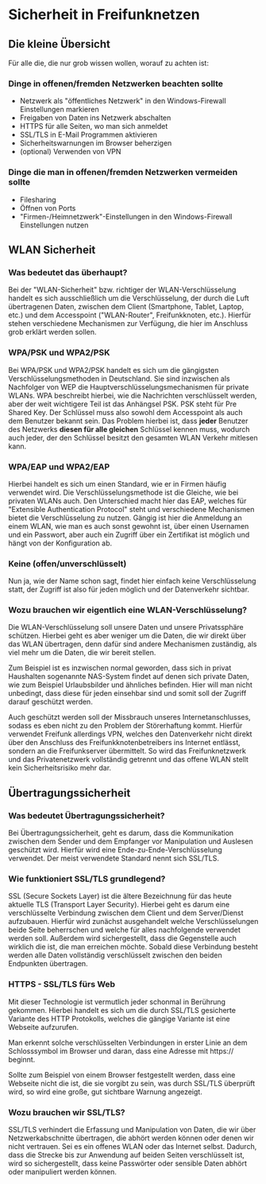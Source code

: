 # Sicherheit in Freifunknetzen
## Die kleine Übersicht
Für alle die, die nur grob wissen wollen, worauf zu achten ist:

### Dinge in offenen/fremden Netzwerken beachten sollte

* Netzwerk als "öffentliches Netzwerk" in den Windows-Firewall Einstellungen markieren
* Freigaben von Daten ins Netzwerk abschalten
* HTTPS für alle Seiten, wo man sich anmeldet
* SSL/TLS in E-Mail Programmen aktivieren
* Sicherheitswarnungen im Browser beherzigen
* (optional) Verwenden von VPN

### Dinge die man in offenen/fremden Netzwerken vermeiden sollte

* Filesharing
* Öffnen von Ports
* "Firmen-/Heimnetzwerk"-Einstellungen in den Windows-Firewall Einstellungen nutzen


## WLAN Sicherheit
### Was bedeutet das überhaupt?
Bei der "WLAN-Sicherheit" bzw. richtiger der WLAN-Verschlüsselung handelt es 
sich ausschließlich um die Verschlüsselung, der durch die Luft übertragenen 
Daten, zwischen dem Client (Smartphone, Tablet, Laptop, etc.) und dem 
Accesspoint ("WLAN-Router", Freifunkknoten, etc.). Hierfür stehen verschiedene 
Mechanismen zur Verfügung, die hier im Anschluss grob erklärt werden sollen.

### WPA/PSK und WPA2/PSK
Bei WPA/PSK und WPA2/PSK handelt es sich um die gängigsten 
Verschlüsselungsmethoden in Deutschland. Sie sind inzwischen als Nachfolger von 
WEP die Hauptverschlüsselungsmechanismen für private WLANs. WPA beschreibt 
hierbei, wie die Nachrichten verschlüsselt werden, aber der weit wichtigere 
Teil ist das Anhängsel PSK. PSK steht für Pre Shared Key. Der Schlüssel muss 
also sowohl dem Accesspoint als auch dem Benutzer bekannt sein. Das Problem 
hierbei ist, dass **jeder** Benutzer des Netzwerks **diesen für alle gleichen** 
Schlüssel kennen muss, wodurch auch jeder, der den Schlüssel besitzt den 
gesamten WLAN Verkehr mitlesen kann.

### WPA/EAP und WPA2/EAP
Hierbei handelt es sich um einen Standard, wie er in Firmen häufig verwendet 
wird. Die Verschlüsselungsmethode ist die Gleiche, wie bei privaten WLANs auch. 
Den Unterschied macht hier das EAP, welches für "Extensible Authentication 
Protocol" steht und verschiedene Mechanismen bietet die Verschlüsselung zu 
nutzen. Gängig ist hier die Anmeldung an einem WLAN, wie man es auch sonst 
gewohnt ist, über einen Usernamen und ein Passwort, aber auch ein Zugriff über 
ein Zertifikat ist möglich und hängt von der Konfiguration ab. 
 
### Keine (offen/unverschlüsselt)
Nun ja, wie der Name schon sagt, findet hier einfach keine Verschlüsselung 
statt, der Zugriff ist also für jeden möglich und der Datenverkehr sichtbar.

### Wozu brauchen wir eigentlich eine WLAN-Verschlüsselung?
Die WLAN-Verschlüsselung soll unsere Daten und unsere Privatssphäre schützen. 
Hierbei geht es aber weniger um die Daten, die wir direkt über das WLAN 
übertragen, denn dafür sind andere Mechanismen zuständig, als viel mehr um die 
Daten, die wir bereit stellen. 

Zum Beispiel ist es inzwischen normal geworden, dass sich in privat Haushalten 
sogenannte NAS-System findet auf denen sich private Daten, wie zum Beispiel 
Urlaubsbilder und ähnliches befinden. Hier will man nicht unbedingt, dass diese 
für jeden einsehbar sind und somit soll der Zugriff darauf geschützt werden. 

Auch geschützt werden soll der Missbrauch unseres Internetanschlusses, sodass 
es eben nicht zu den Problem der Störerhaftung kommt. Hierfür verwendet Freifunk 
allerdings VPN, welches den Datenverkehr nicht direkt über den Anschluss des 
Freifunkknotenbetreibers ins Internet entlässt, sondern an die Freifunkserver 
übermittelt. So wird das Freifunknetzwerk und das Privatenetzwerk vollständig 
getrennt und das offene WLAN stellt kein Sicherheitsrisiko mehr dar. 


## Übertragungssicherheit
### Was bedeutet Übertragungssicherheit?
Bei Übertragungssicherheit, geht es darum, dass die Kommunikation zwischen dem 
Sender und dem Empfanger vor Manipulation und Auslesen geschützt wird. Hierfür 
wird eine Ende-zu-Ende-Verschlüsselung verwendet. Der meist verwendete 
Standard nennt sich SSL/TLS.

### Wie funktioniert SSL/TLS grundlegend?
SSL (Secure Sockets Layer) ist die ältere Bezeichnung für das heute aktuelle 
TLS (Transport Layer Security). Hierbei geht es darum eine verschlüsselte 
Verbindung zwischen dem Client und dem Server/Dienst aufzubauen. Hierfür wird 
zunächst ausgehandelt welche Verschlüsselungen beide Seite beherrschen und 
welche für alles nachfolgende verwendet werden soll. Außerdem wird 
sichergestellt, dass die Gegenstelle auch wirklich die ist, die man erreichen 
möchte. Sobald diese Verbindung besteht werden alle Daten vollständig 
verschlüsselt zwischen den beiden Endpunkten übertragen. 

### HTTPS - SSL/TLS fürs Web
Mit dieser Technologie ist vermutlich jeder schonmal in Berührung gekommen. 
Hierbei handelt es sich um die durch SSL/TLS gesicherte Variante des HTTP 
Protokolls, welches die gängige Variante ist eine Webseite aufzurufen. 

Man erkennt solche verschlüsselten Verbindungen in erster Linie an dem 
Schlosssymbol im Browser und daran, dass eine Adresse mit https:// beginnt.

Sollte zum Beispiel von einem Browser festgestellt werden, dass eine Webseite 
nicht die ist, die sie vorgibt zu sein, was durch SSL/TLS überprüft wird, so 
wird eine große, gut sichtbare Warnung angezeigt.

### Wozu brauchen wir SSL/TLS?
SSL/TLS verhindert die Erfassung und Manipulation von Daten, die wir über 
Netzwerkabschnitte übertragen, die abhört werden können oder denen wir nicht 
vertrauen. Sei es ein offenes WLAN oder das Internet selbst. Dadurch, dass die 
Strecke bis zur Anwendung auf beiden Seiten verschlüsselt ist, wird so 
sichergestellt, dass keine Passwörter oder sensible Daten abhört oder 
manipuliert werden können.
